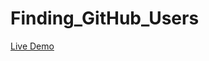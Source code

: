# Finding_GitHub_Users

<a href="https://get-user-profile-from-github.herokuapp.com/">Live Demo</a>
